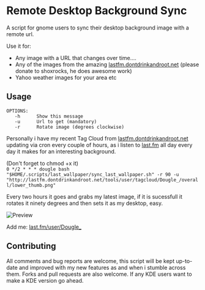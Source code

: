 Remote Desktop Background Sync
============================

A script for gnome users to sync their desktop background image with a remote url.

Use it for:  
* Any image with a URL that changes over time....  
* Any of the images from the amazing [lastfm.dontdrinkandroot.net](http://lastfm.dontdrinkandroot.net) (please donate to shoxrocks, he does awesome work)  
* Yahoo weather images for your area etc  

Usage
-----
	OPTIONS:
	   -h      Show this message
	   -u      Url to get (mandatory)
	   -r      Rotate image (degrees clockwise)

Personally i have my recent Tag Cloud from [lastfm.dontdrinkandroot.net](http://lastfm.dontdrinkandroot.net) updating via cron every couple of hours, as i listen to [last.fm](http://last.fm) all day every day it makes for an interesting background.

(Don't forget to chmod +x it)  
```0 */2 * * * dougle bash "$HOME/.scripts/last_wallpaper/sync_last_wallpaper.sh" -r 90 -u "http://lastfm.dontdrinkandroot.net/tools/user/tagcloud/Dougle_/overall/lower_thumb.png"```
	
Every two hours it goes and grabs my latest image, if it is sucessfull it rotates it ninety degrees and then sets it as my desktop, easy.

![Preview](/dougle/Remote-Desktop-Background-Sync/raw/master/Screenshot.png)

Add me: [last.fm/user/Dougle_](http://www.last.fm/user/Dougle_)

Contributing
------------
All comments and bug reports are welcome, this script will be kept up-to-date and improved with my new features as and when i stumble across them. Forks and pull requests are also welcome.
If any KDE users want to make a KDE version go ahead.